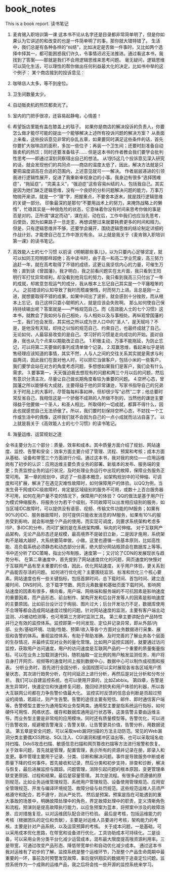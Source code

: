 # book_notes
This is a book report.
读书笔记
1.	麦肯锡入职培训第一课
这本书不论从名字还是目录都非常简单明了，但是你如果认为它讲述的和改变的也是一件简单明了的事，那你就大错特错了。
生活中，我们总是有各种各样的“纠结”，比如决定是否做一件事时，又比如两个选择中择其一，都可能困惑我们许久，令事情迟迟无法推进。通过看这本书，我找到了答案——那就是我们不会用逻辑思维来思考问题。
毫无疑问，逻辑思维可以简化生活，可以理性的帮你做出任何利益最大化的决定，比如书中举的这个例子：
某个商店接到的投诉意见：
1.	咖啡店人太多，等不到座位。
2.	卫生间数量太少。
3.	自动贩卖机的热饮都卖光了。
4.	室内的门把手很凉，还容易起静电，心情差！
5.	希望饭店里能有盖在膝盖上的毯子。
如果你是商店的解决投诉的负责人，你要怎么做才能尽可能的提出一个能够解决上述所有投诉问题的解决方案？
从表面上来看，这些投诉意见非常的杂乱五章，如果要同时满足这些条件的话，首先你要扩大咖啡店的面积，多加一些位子；再装一个卫生间；还要时刻准备自动贩卖机的热饮；同时还要准备毯子……
但是这本书的作者教会我们要学会批判性思考——即通过深刻洞察得出自己的想法。
从1到5这几个投诉意见深入研究的话，就会发现他们的共同点——商店的温度太低了，因此，解决方法就是只要把温度调高在合适的范围内，上述意见就可一一解决。
作者层层递进的引领我进行逻辑性展开，促进了我重新审视身边的小事。我身边有很多“选择困难症”，“拖延症”，“完美主义”，“强迫症”这些容易纠结的人，包括我自己。其实是因为她们缺乏逻辑思维，没有一个良好的分析问题解决问题的能力，万事万物抛开来讲，就是一个“理”字，把握重点，不要舍本逐末，就是践行逻辑思维的关键一部分。
印象最深的是那句“不要用战术上的努力，来掩饰战略上的懒惰”，忙碌其实是一种很危险的状态，它意味着你没有时间来思考你做的事是否是对的。正所谓“谋定而动”，谋在前，动在后，工作中我们也应当先思考，后使劲，因为如果路子一旦走歪，再想调整过来就要耗费更多的时间和精力。
但是，只有逻辑思维并不够，还要学会展开，围绕逻辑思维的结论制定详细的作战计划，才能使自己在工作中游刃有余。
以上就是我关于《麦肯锡入职培训第一课》的读书笔记。

2.	高效能人士的七个习惯
以前读《明朝那些事儿》，以为只要内心足够坚定，就可以如同王阳明那样超绝；高中读书时，由于高一和高二学业荒废，高三努力追赶一年，就在高考取得了不错的成绩，这更让我坚信内心的力量，可催生万物；直到读《曾国藩》，我才明白，我之前看问题实在太片面，我只看到王阳明行军打仗异常顺利，却没看到他背后的努力，我只看到我高三只付出了一年的成就，却故意忽视运气的成分，我从根本上忘记自己其实是一个平庸粗笨的人。
之前错误的认知导致了我时而颓废懒惰，时而努力上进。且总是刚一上进，就想要取得不错的成果，如果中间出了波折，就会感到十分挫败，而从根本上忘记，自己这样只耍小聪明的人，就是应该会失败啊。
那么如何使自己保持持续输出呢？答案就是——严格规范自己。而《高效能人士的七个习惯》这本书，就教会了我如何与自己相处，与人相处以及与事相处。再纵观曾国藩的一生，我们也会发现，其实他之所以成为世人口中的“圣人”，是天赋吗？不是，是他没有天赋，却持之以恒的规范自己、约束自己，也最终成就了自己。
无论如何，人最容易改变的是自己。学习好的习惯是走向成功的开始。面对自身，我也从几个点来以期能改正自己。
 1.积极主动，万事不能拖延，为防止忘记，可以将第二天要做的事列成清单做个记录。
   	2.双赢思维，看起来似乎是销售经理应该知道的事情，其实不然，人与人之间的交往关系其实就是需求与利益两词，因此我们在面对他人时，可以把它当做客户，包括小米的一些客户，我们要学会站在对方的角度考虑问题，多想想如果我们是客户，我们会有什么需求。
 3.要事第一，天天强迫我去想现有的问题和两三个月以后的问题，然后有意识分清主次，尽量让自己做长期角度看较为重要的问题。
   	4.空杯心态，曾国藩之所以能够有大成就，主要得益于他的异常谦逊，写家书指导自己的兄弟关于时局上的大事时，尽管每每料事如神，但却很少写“必然”二字；他总要时常反省自己，我相信这是一个骄傲不成熟的人所做不到的，当然他的谦逊主要得益于他要做一个圣人，和圣人相比，所取得的一切成就，都算不得什么，因此也就感觉自己无法骄傲了。所以，我们要时刻保持空杯心态，不妨找一个工作或生活中的偶像，这样我们就不会因为自己的一点小成就而沾沾自喜了。
以上就是我关于《高效能人士的七个习惯》的读书笔记。

3.	海量运维、运营规划之道

全书主要分为三个部分：质量、效率和成本。其中质量方面介绍了规划、网站速度、监控、告警和安全；效率方面主要介绍了管理、流程、预案和考核；成本方面从基础、设备和带宽三个方面进行介绍。通过这本书，我对我的岗位——应用运维岗有了初步的认识：应用运维主要负责业务的部署、新版本的发布、服务端的变更；负责监控业务的运行状况，及时处理业务运行中出现的故障，保障业务服务正常可用。
第一章的规划中，讲述了一些基本概念，如架构规划中的可伸缩、可调度和可扩展，解决了在遇见灾难性故障时，如何保障用户的体验。以QQ为例，当发生骨干网或IDC级故障时，肯定是区域级别的服务不可用，或数十上百台服务器不可用，如何在用户量不变的情况下，保障用户的体验？
QQ的做法是基于用户行为模式伸缩服务，将服务分为若干个级别，不同故障可以出发相应级别的服务，如当区域IDC故障时，可以提供没有语音、视频、传输文件功能的IM服务；如果有90%的IDC、服务器故障时，则可提供只能收发消息的IM服务，如果有10%的服务受到影响，就会影响整个产品的使用。而实现可调度，则要求系统架构考虑多ISP、多IDC的分布，而可扩展则是在系统架构横、纵向的可伸缩。
对于互联网产品架构，无论产品形态还是规模，最高境界不是破旧立新，二是因才施用，系统架构不是越大越好，大系统要简单做，小做。这里也遵循一些基本原则，比如高性能、高负载系统必须静态和动态部分分离，绝大部分网站瓶颈会在数据库上等等。书中还分析了IDC策略，指出分布制胜、速度第一；又讨论了CDN的发展现状与趋势分布。
在第二章速度中，首先提到了网站速度优化的问题，网页速度的快慢对于互联网产品有至关重要的价值，因此，优化网站速度，关乎用户体验，更关系到产品能否存活的问题。
如何进行优化呢？主要围绕监测、标准和优化三个核心要素。网站速度也有一些关键指标，包括首屏时间、总下载时间、首包时间、建立连接时间、DNS时间、总下载字节数、网页元素数量和基础页面下载时间。影响网站速度的因素有很多，横向看，用户端、网络端和服务端的不可抗因素是影响速度的重要因素，而产品形态、前台制作、架构开发和后台开发等人的因素是影响速度的主要原因。比如前台设计过于绚丽、图片过大；后台开发功力不足，数据库使用不合理等都会造成网站速度过慢的问题。针对网站速度的监测，主要有客户端主动监测、JS被动检测等，也可用第三方即时监测工具。
第三章主要讲配合产品特性并行之有效的监控体系。监控即第一时间发现、定位并记录异常，即从外部/内部、业务/基础环境、功能/性能、预算/收入等各个方面对业务数据进行采集、展现和告警的体系。重视监控体系，有助于帮助准确、及时完善的了解业务各个层面的生存情况，并最终实现对业务的量化管理。比如用户监控实践时，就要通过访问监控，获取用户访问速度，用户的访问速度是互联网产品的一个重要的质量衡量指标。可以在业务上加载测速代码，随机抽取一定比例的用户触发监测任务，用户将自身打开网页、视频等的速度时间上报到数据中心，数据中心可以制作成视图和报表。
分析业务时，首先进行全国分析，全国视图可以实时展现各省各区域用户质量状态，其次进行趋势分析，在时间延迟上进行分析，再然后是对比分析和分布分析。
我们可以自建监控系统，也可以使用开源的，比如Zabbix。
第四章，告警是发生异常时，快速定位和快速修复问题，挽回经济损失和用户体验的利器，所以各大互联网公司都在力争告警价值最大化。
监控实时反馈的信息会判断是否超过预设的阈值，若超过，则产生告警。告警的途径主要有短信、邮件、即时通信客户端等。告警模型主要分为通用型和业务型两类。通用型主要是指系统运行指标，如何硬件可用性、网络状态、缓存和数据库通用运行状态等，这类告警主要由运维主导。而业务型主要是非常规的应用模块。同时还有质量模型等。告警优化，可以进行告警收敛，规避被告警淹没；告警关联，让告警更具价值，告警分析，用数据说话。
第五章是安全问题，可以采取web漏洞扫描的方法主动防范。常见的Web漏洞分类主要偶XSS跨站、SQL注入、CGI漏洞和缓冲区溢出等。也可以采取域名劫持扫描、DdoS攻击扫描、敏感信息扫描和网页篡改扫描等方法进行报警和恢复。
关于效率问题，首先就是管理，配置管理，表示所有的资源并记录在册，即录入和变更。事件管理主要用于记录、分类、诊断和解决问题。事件是导致服务中断或者质量下降的任何事件。首先接收和记录，然后分类和初步支持，排查和诊断，解决与恢复，最后进展监控与跟踪。问题管理，消除引起问题的根本原因，变更管理串联变更原因、过程和结果。最后是容量管理。
其次是流程。有很多必须遵循的原则规范，比如业务运维管理规范、系统用户管理规范、设备使用管理规范、应用安全管理规范、开发与编译环境规范、故障分级与处罚规范。这些规范运维人员须严格遵守和配合，若不遵守，则从严处罚。
然后是预案。预案是指在可能遇到的重大事故的场景中，明确故障处理中的角色，界定故障处理中的职责，定义清晰角色和流程。预演则是提高故障执行能力，以应急预案为蓝本，将预案中涉及的故障场景、应对措施复现，以对运维团队配合进行检验。
最后是考核，包括运维能力的考核（根据团队的定位和贡献），主要是对运维人员要进行考核，架构能力的考核，主要是针对产品系统，以及运营预算的考核。
关于成本问题，一是基础，可以采用成本优化思路，在带宽和设备进行优化，工具协助成本可持续化。二是设备，可以采用业务分类平台化减少运营成本，混布最大限度提高哦资源利用率。三是带宽，可通过改变产品形态、降低带宽单价和自动优化减少成本。
通过这本书我对运维有了初步的了解，监控系统是整个运维环节，乃至整个产品生命周期中最重要的一环，事前及时预警发现故障，事后提供翔实的数据用于追查定位问题。监控系统作为一个成熟的运维产品，我之后将会找一些开源的监控系统来学习。

